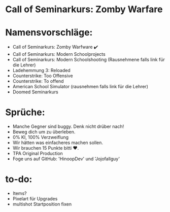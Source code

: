 # Call of Seminarkurs: Zomby Warfare


# Namensvorschläge:

* Call of Seminarkurs: Zomby Warfware        ✔️
* Call of Seminarkurs: Modern Schoolprojects
* Call of Seminarkurs: Modern Schoolshooting (Rausnehmene falls link für die Lehrer)
* Ladehemmung 3: Reloaded
* Counterstrike: Too Offensive
* Counterstrike: To offend
* American School Simulator (rausnehmen falls link für die Lehrer)
* Doomed Seminarkurs


# Sprüche:

* Manche Gegner sind buggy. Denk nicht drüber nach!
* Beweg dich um zu überleben.
* 0% KI, 100% Verzweiflung
* Wir hätten was einfacheres machen sollen.
* Wir brauchen 15 Punkte bitti ♥️.
* TPA Original Production
* Foge uns auf GitHub: 'HinoopDev' und 'Jojofallguy'


# to-do:

* Items?
* Pixelart für Upgrades
* multishot Startposition fixen
